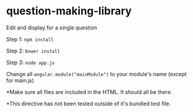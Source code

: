 # question-making-library
Edit and display for a single question

Step 1: ````npm install````

Step 2: ````bower install````

Step 3: ````node app.js````


Change all ````angular.module("mainModule")```` to your module's name (except for main.js)




*Make sure all files are included in the HTML. It should all be there.

*This directive has not been tested outside of it's bundled test file.
